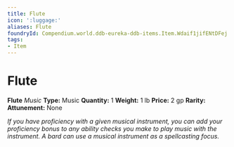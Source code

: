 ```yaml
---
title: Flute
icon: ':luggage:'
aliases: Flute
foundryId: Compendium.world.ddb-eureka-ddb-items.Item.Wdaif1jifENtDFej
tags:
- Item
---
```


# Flute

**Flute**
_Music_
**Type:** Music
**Quantity:** 1
**Weight:** 1 lb
**Price:** 2 gp
**Rarity:** 
**Attunement:** None

*If you have proficiency with a given musical instrument, you can add your proficiency bonus to any ability checks you make to play music with the instrument. A bard can use a musical instrument as a spellcasting focus.*